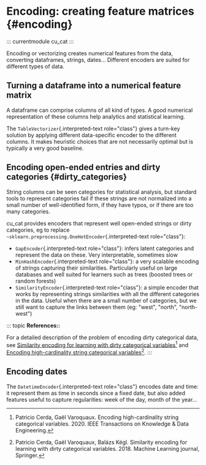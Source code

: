 # Encoding: creating feature matrices {#encoding}

::: currentmodule
cu_cat
:::

Encoding or vectorizing creates numerical features from the data,
converting dataframes, strings, dates\... Different encoders are suited
for different types of data.

## Turning a dataframe into a numerical feature matrix

A dataframe can comprise columns of all kind of types. A good numerical
representation of these columns help analytics and statistical learning.

The `TableVectorizer`{.interpreted-text role="class"} gives a turn-key
solution by applying different data-specific encoder to the different
columns. It makes heuristic choices that are not necessarily optimal but
is typically a very good baseline.

## Encoding open-ended entries and dirty categories {#dirty_categories}

String columns can be seen categories for statistical analysis, but
standard tools to represent categories fail if these strings are not
normalized into a small number of well-identified form, if they have
typos, or if there are too many categories.

cu_cat provides encoders that represent well open-ended strings or dirty
categories, eg to replace
`~sklearn.preprocessing.OneHotEncoder`{.interpreted-text role="class"}:

-   `GapEncoder`{.interpreted-text role="class"}: infers latent
    categories and represent the data on these. Very interpretable,
    sometimes slow
-   `MinHashEncoder`{.interpreted-text role="class"}: a very scalable
    encoding of strings capturing their similarities. Particularly
    useful on large databases and well suited for learners such as trees
    (boosted trees or random forests)
-   `SimilarityEncoder`{.interpreted-text role="class"}: a simple
    encoder that works by representing strings similarities with all the
    different categories in the data. Useful when there are a small
    number of categories, but we still want to capture the links between
    them (eg: \"west\", \"north\", \"north-west\")

::: topic
**References::**

For a detailed description of the problem of encoding dirty categorical
data, see [Similarity encoding for learning with dirty categorical
variables](https://hal.inria.fr/hal-01806175)[^1] and [Encoding
high-cardinality string categorical
variables](https://hal.inria.fr/hal-02171256v4)[^2].
:::

## Encoding dates

The `DatetimeEncoder`{.interpreted-text role="class"} encodes date and
time: it represent them as time in seconds since a fixed date, but also
added features useful to capture regularities: week of the day, month of
the year\...

[^1]: Patricio Cerda, Gaël Varoquaux. Encoding high-cardinality string
    categorical variables. 2020. IEEE Transactions on Knowledge & Data
    Engineering.

[^2]: Patricio Cerda, Gaël Varoquaux, Balázs Kégl. Similarity encoding
    for learning with dirty categorical variables. 2018. Machine
    Learning journal, Springer.
